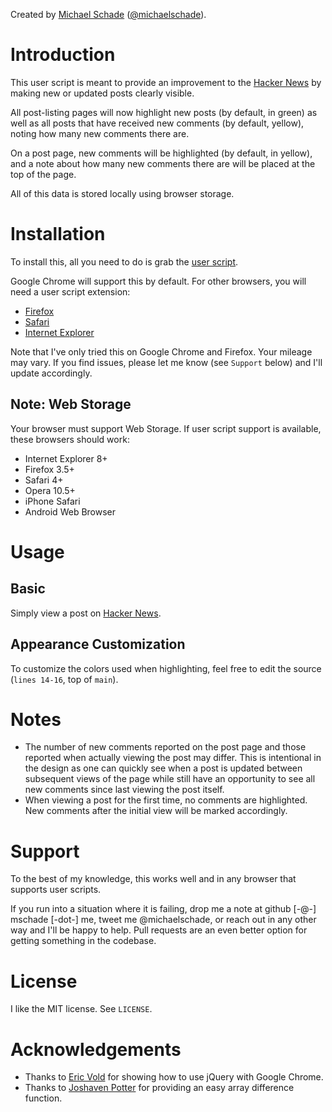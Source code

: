 Created by [Michael Schade](http://mschade.me/)
([@michaelschade](https://twitter.com/intent/user?screen_name=michaelschade)).

Introduction
============

This user script is meant to provide an improvement to the
[Hacker News](http://news.ycombinator.com/) by making new or updated posts
clearly visible.

All post-listing pages will now highlight new posts (by default, in green) as
well as all posts that have received new comments (by default, yellow), noting
how many new comments there are.

On a post page, new comments will be highlighted (by default, in yellow), and
a note about how many new comments there are will be placed at the top of the
page.

All of this data is stored locally using browser storage.

Installation
============

To install this, all you need to do is grab the
[user script](https://raw.github.com/michaelschade/hn-newcomments/master/src/hn-newcomments.user.js).

Google Chrome will support this by default. For other browsers, you will need
a user script extension:

* [Firefox](https://addons.mozilla.org/en-US/firefox/addon/greasemonkey/)
* [Safari](http://www.simplehelp.net/2007/11/14/how-to-run-greasemonkey-scripts-in-safari/)
* [Internet Explorer](http://www.bhelpuri.net/Trixie/)

Note that I've only tried this on Google Chrome and Firefox. Your mileage may
vary. If you find issues, please let me know (see `Support` below) and I'll
update accordingly.

Note: Web Storage
-----------------

Your browser must support Web Storage. If user script support is
available, these browsers should work:

* Internet Explorer 8+
* Firefox 3.5+
* Safari 4+
* Opera 10.5+
* iPhone Safari
* Android Web Browser

Usage
=====

Basic
-----

Simply view a post on [Hacker News](http://news.ycombinator.com/).

Appearance Customization
------------------------

To customize the colors used when highlighting, feel free to edit the source
(`lines 14-16`, top of `main`).

Notes
=====

* The number of new comments reported on the post page and those reported when
  actually viewing the post may differ. This is intentional in the design as
  one can quickly see when a post is updated between subsequent views of the
  page while still have an opportunity to see all new comments since last
  viewing the post itself.
* When viewing a post for the first time, no comments are highlighted. New
  comments after the initial view will be marked accordingly.

Support
=======

To the best of my knowledge, this works well and in any browser that supports
user scripts.

If you run into a situation where it is failing, drop me a note at github [-@-]
mschade [-dot-] me, tweet me @michaelschade, or reach out in any other way
and I'll be happy to help. Pull requests are an even better option for getting
something in the codebase.

License
=======

I like the MIT license. See `LICENSE`.

Acknowledgements
================

* Thanks to [Eric Vold](http://erikvold.com/blog/index.cfm/2010/6/14/using-jquery-with-a-user-script)
  for showing how to use jQuery with Google Chrome.
* Thanks to [Joshaven Potter](http://stackoverflow.com/q/4026828) for providing
  an easy array difference function.

